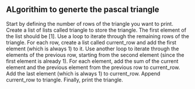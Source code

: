 ## ALgorithim to generte the pascal triangle

Start by defining the number of rows of the triangle you want to print.
Create a list of lists called triangle to store the triangle. The first element of the list should be [1].
Use a loop to iterate through the remaining rows of the triangle. For each row, create a list called current_row and add the first element (which is always 1) to it.
Use another loop to iterate through the elements of the previous row, starting from the second element (since the first element is already 1). For each element, add the sum of the current element and the previous element from the previous row to current_row.
Add the last element (which is always 1) to current_row.
Append current_row to triangle.
Finally, print the triangle.
